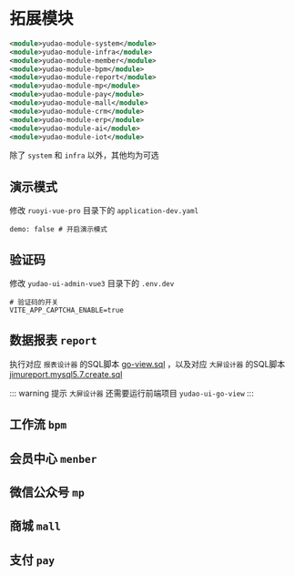 # 拓展模块
``` xml
<module>yudao-module-system</module>
<module>yudao-module-infra</module>
<module>yudao-module-member</module>
<module>yudao-module-bpm</module>
<module>yudao-module-report</module>
<module>yudao-module-mp</module>
<module>yudao-module-pay</module>
<module>yudao-module-mall</module>
<module>yudao-module-crm</module>
<module>yudao-module-erp</module>
<module>yudao-module-ai</module>
<module>yudao-module-iot</module>
```
除了 `system` 和 `infra` 以外，其他均为可选

## 演示模式

修改 `ruoyi-vue-pro` 目录下的 `application-dev.yaml` 

```
demo: false # 开启演示模式
```

## 验证码

修改 `yudao-ui-admin-vue3` 目录下的 `.env.dev` 

```
# 验证码的开关
VITE_APP_CAPTCHA_ENABLE=true
```

## 数据报表 `report`

执行对应 `报表设计器` 的SQL脚本 [go-view.sql](/sql/report/go-view.sql) ，以及对应 `大屏设计器` 的SQL脚本 [jimureport.mysql5.7.create.sql](/sql/report/jimureport.mysql5.7.create.sql) 
 
::: warning 提示
`大屏设计器` 还需要运行前端项目 `yudao-ui-go-view`
:::

## 工作流 `bpm`

<!-- 执行对应 `工作流` 的SQL脚本 [bpm-2024-10-07.sql](/sql/bpm/bpm-2024-10-07.sql){target="_blank"} -->

## 会员中心 `menber`

<!-- 执行对应 `会员中心` 的SQL脚本 [member-2024-01-18.sql](/sql/member/member-2024-01-18.sql){target="_blank"} -->

## 微信公众号 `mp`

<!-- 执行对应 `微信公众号` 的SQL脚本 [mp-2024-05-29.sql](/sql/mp/mp-2024-05-29.sql){target="_blank"} -->

## 商城 `mall`

<!-- 执行对应 `微信公众号` 的SQL脚本 [mall-2024-10-05.sql](/sql/mall/mall-2024-10-05.sql){target="_blank"} -->

## 支付 `pay`

<!-- 执行对应 `微信公众号` 的SQL脚本 [pay-2024-08.sql](/sql/pay/pay-2024-08.sql){target="_blank"} -->